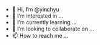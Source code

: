 - 👋 Hi, I’m @yinchyu
- 👀 I’m interested in ...
- 🌱 I’m currently learning ...
- 💞️ I’m looking to collaborate on ...
- 📫 How to reach me ...

<!---
yinchyu/yinchyu is a ✨ special ✨ repository because its `README.md` (this file) appears on your GitHub profile.
You can click the Preview link to take a look at your changes.
--->
